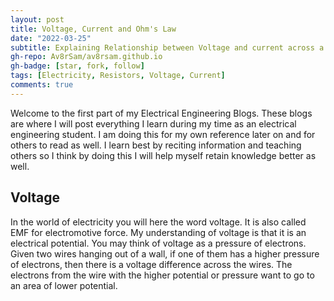 ```yaml
---
layout: post
title: Voltage, Current and Ohm's Law
date: "2022-03-25"
subtitle: Explaining Relationship between Voltage and current across a resistance
gh-repo: Av8rSam/av8rsam.github.io
gh-badge: [star, fork, follow]
tags: [Electricity, Resistors, Voltage, Current]
comments: true
---
```


Welcome to the first part of my Electrical Engineering Blogs. These blogs are where I will post everything I learn during my time as an electrical engineering student.
I am doing this for my own reference later on and for others to read as well. I learn best by reciting information and teaching others so I think by doing this I will
help myself retain knowledge better as well. 

## Voltage

In the world of electricity you will here the word voltage. It is also called EMF for electromotive force. My understanding of voltage is that it is an electrical potential. 
You may think of voltage as a pressure of electrons. Given two wires hanging out of a wall, if one of them has a higher pressure of electrons, then there is a voltage difference
across the wires. The electrons from the wire with the higher potential or pressure want to go to an area of lower potential. 

